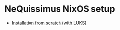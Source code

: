 # NeQuissimus NixOS setup

- [Installation from scratch (with LUKS)](./installation)

<!--
- [System configuration - Basics](./config-basic)
- [System configuration - Misc](./config-misc)
- [User environments](./user-env)
- [Custom package overrides](./pkg-override)
- [Application configuration](./app-config)
- [System maintenance](./maintain)
- [Add / update packages to nixpkgs / Contribute](./contribute)
-->
